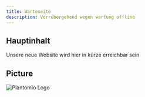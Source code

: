 ```yaml
---
title: Warteseite
description: Vorrübergehend wegen wartung offline
---
```


## Hauptinhalt

Unsere neue Website wird hier in kürze erreichbar sein

## Picture

![Plantomio Logo](/Logo.svg)
